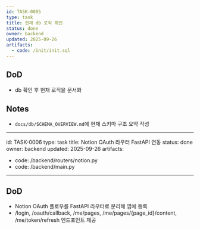 ```yaml
---
id: TASK-0005
type: task
title: 현재 db 로직 확인
status: done
owner: backend
updated: 2025-09-26
artifacts:
  - code: /init/init.sql
---
```

## DoD
- db 확인 후 현재 로직을 문서화

## Notes
- `docs/db/SCHEMA_OVERVIEW.md`에 현재 스키마 구조 요약 작성

---
id: TASK-0006
type: task
title: Notion OAuth 라우터 FastAPI 연동
status: done
owner: backend
updated: 2025-09-26
artifacts:
  - code: /backend/routers/notion.py
  - code: /backend/main.py
---
## DoD
- Notion OAuth 플로우를 FastAPI 라우터로 분리해 앱에 등록
- /login, /oauth/callback, /me/pages, /me/pages/{page_id}/content, /me/token/refresh 엔드포인트 제공
